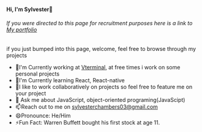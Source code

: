  <div>
        <h4>Hi, I'm Sylvester👋</h4>
        <h6> If you were directed to this page for recruitment purposes here is a link to <a href="https://sylvahh-git-main-sylvahhs-projects.vercel.app/" target="_blank" >My portfolio</a></h6>
        <p>if you just bumped into this page, welcome, feel free to browse through my projects  </p>
        <ul>
            <li>🔭I'm Currently working at <a href="https://vterminal.ng" target="_blank" >Vterminal</a>, at free times i work on some personal projects </li>
            <li>🌱I'm Currently learning React, React-native </li>
            <li>👯I like to work collaboratively on projects so feel free to feature me on your project</li>
            <li>💬 Ask me about JavaScript, object-oriented programing(JavaScipt)</li>
            <li>📫Reach out to me on <a href="sylvesterchambers03@gmail.com">sylvesterchambers03@gmail.com</a> </li>
            <li>😄Pronounce: He/Him</li>
            <li>⚡Fun Fact: Warren Buffett bought his first stock at age 11. </li>
        </ul>
    </div>
